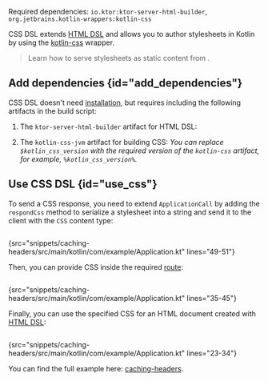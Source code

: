 [//]: # (title: CSS DSL)

<microformat>
<p>
Required dependencies: <code>io.ktor:ktor-server-html-builder</code>, <code>org.jetbrains.kotlin-wrappers:kotlin-css</code>
</p>
<var name="example_name" value="caching-headers"/>
<include src="lib.xml" include-id="download_example"/>
</microformat>

CSS DSL extends [HTML DSL](html_dsl.md) and allows you to author stylesheets in Kotlin by using the [kotlin-css](https://github.com/JetBrains/kotlin-wrappers/blob/master/kotlin-css/README.md) wrapper.

> Learn how to serve stylesheets as static content from [](Serving_Static_Content.md).


## Add dependencies {id="add_dependencies"}
CSS DSL doesn't need [installation](Plugins.md#install), but requires including the following artifacts in the build script:

1. The `ktor-server-html-builder` artifact for HTML DSL:
   <var name="artifact_name" value="ktor-server-html-builder"/>
   <include src="lib.xml" include-id="add_ktor_artifact"/>
   
1. The `kotlin-css-jvm` artifact for building CSS:
   <var name="group_id" value="org.jetbrains.kotlin-wrappers"/>
   <var name="artifact_name" value="kotlin-css"/>
   <var name="version" value="kotlin_css_version"/>
   <include src="lib.xml" include-id="add_artifact"/>
   You can replace `$kotlin_css_version` with the required version of the `kotlin-css` artifact, for example, `%kotlin_css_version%`.


## Use CSS DSL {id="use_css"}

To send a CSS response, you need to extend `ApplicationCall` by adding the `respondCss` method to serialize a stylesheet into a string and send it to the client with the `CSS` content type:

```kotlin
```
{src="snippets/caching-headers/src/main/kotlin/com/example/Application.kt" lines="49-51"}

Then, you can provide CSS inside the required [route](Routing_in_Ktor.md):

```kotlin
```
{src="snippets/caching-headers/src/main/kotlin/com/example/Application.kt" lines="35-45"}

Finally, you can use the specified CSS for an HTML document created with [HTML DSL](html_dsl.md):

```kotlin
```
{src="snippets/caching-headers/src/main/kotlin/com/example/Application.kt" lines="23-34"}

You can find the full example here: [caching-headers](https://github.com/ktorio/ktor-documentation/tree/main/codeSnippets/snippets/caching-headers).
